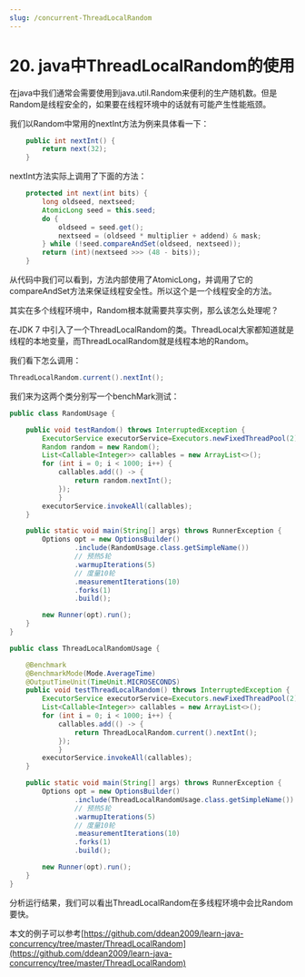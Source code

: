```yaml
---
slug: /concurrent-ThreadLocalRandom
---
```


# 20. java中ThreadLocalRandom的使用

在java中我们通常会需要使用到java.util.Random来便利的生产随机数。但是Random是线程安全的，如果要在线程环境中的话就有可能产生性能瓶颈。 

我们以Random中常用的nextInt方法为例来具体看一下：

~~~java
    public int nextInt() {
        return next(32);
    }
~~~

nextInt方法实际上调用了下面的方法：

~~~java
    protected int next(int bits) {
        long oldseed, nextseed;
        AtomicLong seed = this.seed;
        do {
            oldseed = seed.get();
            nextseed = (oldseed * multiplier + addend) & mask;
        } while (!seed.compareAndSet(oldseed, nextseed));
        return (int)(nextseed >>> (48 - bits));
    }
~~~

从代码中我们可以看到，方法内部使用了AtomicLong，并调用了它的compareAndSet方法来保证线程安全性。所以这个是一个线程安全的方法。

其实在多个线程环境中，Random根本就需要共享实例，那么该怎么处理呢？ 

在JDK 7 中引入了一个ThreadLocalRandom的类。ThreadLocal大家都知道就是线程的本地变量，而ThreadLocalRandom就是线程本地的Random。

我们看下怎么调用：

~~~java
ThreadLocalRandom.current().nextInt();
~~~

我们来为这两个类分别写一个benchMark测试：

~~~java
public class RandomUsage {

    public void testRandom() throws InterruptedException {
        ExecutorService executorService=Executors.newFixedThreadPool(2);
        Random random = new Random();
        List<Callable<Integer>> callables = new ArrayList<>();
        for (int i = 0; i < 1000; i++) {
            callables.add(() -> {
                return random.nextInt();
            });
            }
        executorService.invokeAll(callables);
    }

    public static void main(String[] args) throws RunnerException {
        Options opt = new OptionsBuilder()
                .include(RandomUsage.class.getSimpleName())
                // 预热5轮
                .warmupIterations(5)
                // 度量10轮
                .measurementIterations(10)
                .forks(1)
                .build();

        new Runner(opt).run();
    }
}
~~~

~~~java
public class ThreadLocalRandomUsage {

    @Benchmark
    @BenchmarkMode(Mode.AverageTime)
    @OutputTimeUnit(TimeUnit.MICROSECONDS)
    public void testThreadLocalRandom() throws InterruptedException {
        ExecutorService executorService=Executors.newFixedThreadPool(2);
        List<Callable<Integer>> callables = new ArrayList<>();
        for (int i = 0; i < 1000; i++) {
            callables.add(() -> {
                return ThreadLocalRandom.current().nextInt();
            });
            }
        executorService.invokeAll(callables);
    }

    public static void main(String[] args) throws RunnerException {
        Options opt = new OptionsBuilder()
                .include(ThreadLocalRandomUsage.class.getSimpleName())
                // 预热5轮
                .warmupIterations(5)
                // 度量10轮
                .measurementIterations(10)
                .forks(1)
                .build();

        new Runner(opt).run();
    }
}
~~~

分析运行结果，我们可以看出ThreadLocalRandom在多线程环境中会比Random要快。

本文的例子可以参考[https://github.com/ddean2009/learn-java-concurrency/tree/master/ThreadLocalRandom](https://github.com/ddean2009/learn-java-concurrency/tree/master/ThreadLocalRandom)
